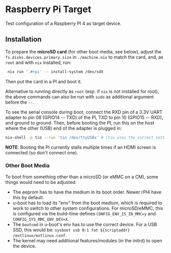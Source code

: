 
# Raspberry Pi Target

Test configuration of a Raspberry PI 4 as target device.


## Installation

To prepare the **microSD card** (for other boot media, see below), adjust the `fs.disks.devices.primary.size` in `./machine.nix` to match the card, and, as `root` and with `nix` installed, run:
```bash
 nix run '.#rpi' -- install-system /dev/sdX
```
Then put the card in a PI and boot it.

Alternative to running directly as `root` (esp. if `nix` is not installed for root), the above commands can also be run with `sudo` as additional argument before the `--`.

To see the serial console during boot, connect the RXD pin of a 3.3V UART adapter to pin 08 (GPIO14 -- TXD) of the PI, TXD to pin 10 (GPIO15 -- RXD), and ground to ground. Then, before booting the PI, run this on the host where the other (USB) end of the adapter is plugged in:
```bash
nix-shell -p tio --run 'tio /dev/ttyUSBx' # (tio uses the correct settings by default)
```

**NOTE**: Booting the PI currently stalls multiple times if an HDMI screen is connected (so don't connect one).


### Other Boot Media

To boot from something other than a microSD (or eMMC on a CM), some things would need to be adjusted:
* The eeprom has to have the medium in its boot order. Newer rPI4 have this by default.
* u-boot has to load its "env" from the boot medium, which is required to work to switch to other system configurations. For microSD/eMMC, this is configured via the build-time defines `CONFIG_ENV_IS_IN_MMC=y` and `CONFIG_SYS_MMC_ENV_DEV=X`.
* The `bootcmd` in u-boot's env has to use the correct device. For a USB SSD, this would be: `sysboot usb 0:1 fat ${scriptaddr} /extlinux/extlinux.conf`.
* The kernel may need additional features/modules (in the initrd) to open the device.
